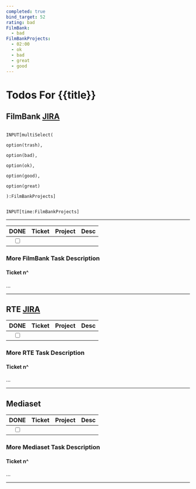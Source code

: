 ```yaml
---
completed: true
bind_target: 52
rating: bad
FilmBank:
  - bad
FilmBankProjects:
  - 02:00
  - ok
  - bad
  - great
  - good
---
```


# Todos For {{title}}

## FilmBank [JIRA](https://fincons.atlassian.net/jira/software/projects/DDS/boards/9/timeline)

```meta-bind

INPUT[multiSelect(

option(trash),

option(bad),

option(ok),

option(good),

option(great)

):FilmBankProjects]

```

```meta-bind

INPUT[time:FilmBankProjects]

```

---

|                     DONE                      | Ticket | Project | Desc |
| :-------------------------------------------: | :----: | ------- | :--: |
| <input type="checkbox" unchecked id="b5a2b9"> |  []()  |         |      |

### More FilmBank Task Description

#### Ticket n^

...

---

## RTE [JIRA](https://ott-jira.finconsgroup.com/secure/RapidBoard.jspa?rapidView=1&projectKey=RTEBB&view=planning.nodetail&quickFilter=1)

|                     DONE                      | Ticket | Project | Desc |
| :-------------------------------------------: | :----: | ------- | :--: |
| <input type="checkbox" unchecked id="64f445"> |  []()  |         |      |

### More RTE Task Description

#### Ticket n^

...

---

## Mediaset

|                     DONE                      | Ticket | Project | Desc |
| :-------------------------------------------: | :----: | ------- | :--: |
| <input type="checkbox" unchecked id="64f445"> |  []()  |         |      |

### More Mediaset Task Description

#### Ticket n^

...

---
